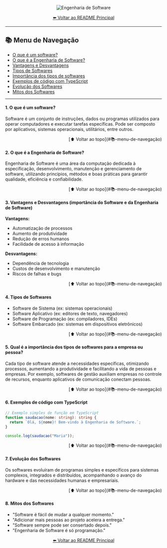 <div align="center">

![Engenharia de Software](https://img.shields.io/badge/Engenharia%20de%20Software-Atividade%2001-0078D4?style=for-the-badge&logo=azuredevops)

[⬅️ Voltar ao README Principal](../../README.md)

</div>

---

## 📚 Menu de Navegação

- [O que é um software?](#1-o-que-é-um-software)
- [O que é a Engenharia de Software?](#2-o-que-é-a-engenharia-de-software)
- [Vantagens e Desvantagens](#3-vantagens-e-desvantagens-importância-do-software-e-da-engenharia-de-software)
- [Tipos de Softwares](#4-tipos-de-softwares)
- [Importância dos tipos de softwares](#5-qual-é-a-importância-dos-tipos-de-softwares-para-a-empresa-ou-pessoa)
- [Exemplos de código com TypeScript](#6-exemplos-de-código-com-typescript)
- [Evolução dos Softwares](#7-evolução-dos-softwares)
- [Mitos dos Softwares](#8-mitos-dos-softwares)

---

#### 1. O que é um software?

Software é um conjunto de instruções, dados ou programas utilizados para operar computadores e executar tarefas específicas. Pode ser composto por aplicativos, sistemas operacionais, utilitários, entre outros.

<div align="right">[⬆️ Voltar ao topo](#📚-menu-de-navegação)</div>

#### 2. O que é a Engenharia de Software?

Engenharia de Software é uma área da computação dedicada à especificação, desenvolvimento, manutenção e gerenciamento de software, utilizando princípios, métodos e boas práticas para garantir qualidade, eficiência e confiabilidade.

<div align="right">[⬆️ Voltar ao topo](#📚-menu-de-navegação)</div>

#### 3. Vantagens e Desvantagens (importância do Software e da Engenharia de Software)

**Vantagens:**

- Automatização de processos
- Aumento de produtividade
- Redução de erros humanos
- Facilidade de acesso à informação

**Desvantagens:**

- Dependência de tecnologia
- Custos de desenvolvimento e manutenção
- Riscos de falhas e bugs

<div align="right">[⬆️ Voltar ao topo](#📚-menu-de-navegação)</div>

#### 4. Tipos de Softwares

- Software de Sistema (ex: sistemas operacionais)
- Software Aplicativo (ex: editores de texto, navegadores)
- Software de Programação (ex: compiladores, IDEs)
- Software Embarcado (ex: sistemas em dispositivos eletrônicos)

<div align="right">[⬆️ Voltar ao topo](#📚-menu-de-navegação)</div>

#### 5. Qual é a importância dos tipos de softwares para a empresa ou pessoa?

Cada tipo de software atende a necessidades específicas, otimizando processos, aumentando a produtividade e facilitando a vida de pessoas e empresas. Por exemplo, softwares de gestão auxiliam empresas no controle de recursos, enquanto aplicativos de comunicação conectam pessoas.

<div align="right">[⬆️ Voltar ao topo](#📚-menu-de-navegação)</div>

#### 6. Exemplos de código com TypeScript

```typescript
// Exemplo simples de função em TypeScript
function saudacao(nome: string): string {
  return `Olá, ${nome}! Bem-vindo à Engenharia de Software.`;
}

console.log(saudacao("Maria"));
```

<div align="right">[⬆️ Voltar ao topo](#📚-menu-de-navegação)</div>

#### 7. Evolução dos Softwares

Os softwares evoluíram de programas simples e específicos para sistemas complexos, integrados e distribuídos, acompanhando o avanço do hardware e das necessidades humanas e empresariais.

<div align="right">[⬆️ Voltar ao topo](#📚-menu-de-navegação)</div>

#### 8. Mitos dos Softwares

- "Software é fácil de mudar a qualquer momento."
- "Adicionar mais pessoas ao projeto acelera a entrega."
- "Software sempre pode ser consertado depois."
- "Engenharia de Software é só programação."

<div align="center">

[⬅️ Voltar ao README Principal](../../README.md)

</div>
